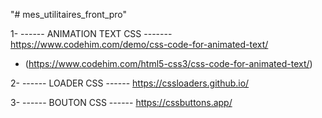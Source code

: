 "# mes_utilitaires_front_pro"

1- ------ ANIMATION TEXT CSS -------
https://www.codehim.com/demo/css-code-for-animated-text/
   - (https://www.codehim.com/html5-css3/css-code-for-animated-text/)

2- ------ LOADER CSS ------
https://cssloaders.github.io/

3- ------ BOUTON CSS ------
https://cssbuttons.app/
